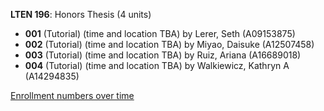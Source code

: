 **LTEN 196**: Honors Thesis (4 units)

- **001** (Tutorial) (time and location TBA) by Lerer, Seth (A09153875)
- **002** (Tutorial) (time and location TBA) by Miyao, Daisuke (A12507458)
- **003** (Tutorial) (time and location TBA) by Ruiz, Ariana (A16689018)
- **004** (Tutorial) (time and location TBA) by Walkiewicz, Kathryn A (A14294835)

[Enrollment numbers over time](./LTEN196.tsv)
